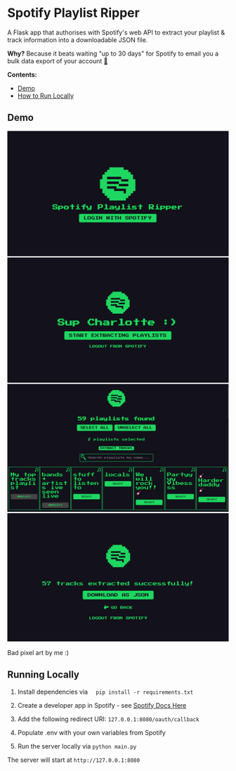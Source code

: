 # Spotify Playlist Ripper

A Flask app that authorises with Spotify's web API to extract your playlist & track information into a downloadable JSON file.

**Why?** Because it beats waiting "up to 30 days" for Spotify to email you a bulk data export of your account [🔗](https://support.spotify.com/au/article/understanding-my-data/)

**Contents:**
* [Demo](#demo)
* [How to Run Locally](#running-locally)

## Demo

![Home Page Screenshot](/screenshots/HomePage.png)
![Sup User Screenshot](/screenshots/SupUser.png)
![Playlist Selector Screenshot](/screenshots/PlaylistSelector.png)
![Tracks Extracted Screenshot](/screenshots/TracksExtracted.png)

Bad pixel art by me :)

## Running Locally


1. Install dependencies via `  pip install -r requirements.txt`

2. Create a developer app in Spotify - see [Spotify Docs Here](https://developer.spotify.com/documentation/web-api/tutorials/getting-started)

3. Add the following redirect URI: `127.0.0.1:8080/oauth/callback`

4. Populate .env with your own variables from Spotify   

5. Run the server locally via `python main.py`

The server will start at `http://127.0.0.1:8080`